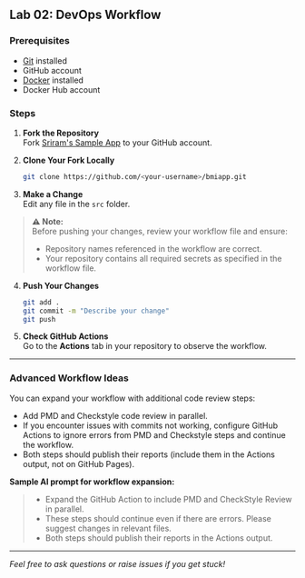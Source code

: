 ## Lab 02: DevOps Workflow

### Prerequisites
- [Git](https://git-scm.com/) installed
- GitHub account
- [Docker](https://www.docker.com/) installed
- Docker Hub account

### Steps

1. **Fork the Repository**  
   Fork [Sriram's Sample App](https://github.com/seshagirisriram/bmiapp) to your GitHub account.

2. **Clone Your Fork Locally**  
   ```sh
   git clone https://github.com/<your-username>/bmiapp.git
   ```

3. **Make a Change**  
   Edit any file in the `src` folder.

> **⚠️ Note:**  
> Before pushing your changes, review your workflow file and ensure:
> - Repository names referenced in the workflow are correct.
> - Your repository contains all required secrets as specified in the workflow file.

4. **Push Your Changes**  
   ```sh
   git add .
   git commit -m "Describe your change"
   git push
   ```

5. **Check GitHub Actions**  
   Go to the **Actions** tab in your repository to observe the workflow.

---

### Advanced Workflow Ideas

You can expand your workflow with additional code review steps:

- Add PMD and Checkstyle code review in parallel.
- If you encounter issues with commits not working, configure GitHub Actions to ignore errors from PMD and Checkstyle steps and continue the workflow.
- Both steps should publish their reports (include them in the Actions output, not on GitHub Pages).

**Sample AI prompt for workflow expansion:**
> - Expand the GitHub Action to include PMD and CheckStyle Review in parallel.
> - These steps should continue even if there are errors. Please suggest changes in relevant files.
> - Both steps should publish their reports in the Actions output.

---

*Feel free to ask questions or raise issues if you get stuck!*